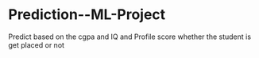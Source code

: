 # Prediction--ML-Project
Predict based on the cgpa and IQ and Profile score whether the student is get placed or not
